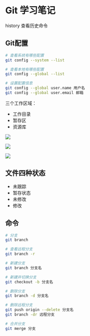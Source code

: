 # Git 学习笔记

history 查看历史命令

## Git配置

```bash
# 查看系统有哪些配置
git config --system --list

# 查看本地有哪些配置
git config --global --list

# 设置配置信息
git config --global user.name 用户名
git config --global user.email 邮箱
```

三个工作区域：

- 工作目录
- 暂存区
- 资源库

![](https://ss3.bdstatic.com/70cFv8Sh_Q1YnxGkpoWK1HF6hhy/it/u=1310625249,210024168&fm=26&gp=0.jpg)

![](https://timgsa.baidu.com/timg?image&quality=80&size=b9999_10000&sec=1597647754836&di=cb14dffdb0d86222839423ddbd74689b&imgtype=0&src=http%3A%2F%2Fstatic.zybuluo.com%2Fcoder-pig%2Fget64rj0pj9n68icaogq9mzn%2F75062926.png)

![](https://timgsa.baidu.com/timg?image&quality=80&size=b9999_10000&sec=1597647785945&di=0b0550d7a9e1a473859355653da50bcb&imgtype=0&src=http%3A%2F%2Faliyunzixunbucket.oss-cn-beijing.aliyuncs.com%2Fjpg%2F05f9c2f5db24d87c0e0c53a87e654e97.jpg%3Fx-oss-process%3Dimage%2Fresize%2Cp_100%2Fauto-orient%2C1%2Fquality%2Cq_90%2Fformat%2Cjpg%2Fwatermark%2Cimage_eXVuY2VzaGk%3D%2Ct_100)

## 文件四种状态

- 未跟踪
- 暂存状态
- 未修改
- 修改

## 命令

```bash
# 分支
git branch

# 查看远程分支
git branch -r

# 新建分支
git branch 分支名

# 新建并切换分支 
git checkout -b 分支名

# 删除分支
git branch -d 分支名

# 删除远程分支
git push origin --delete 分支名
git branch -dr 远程分支

# 合并分支
git merge 分支
```



